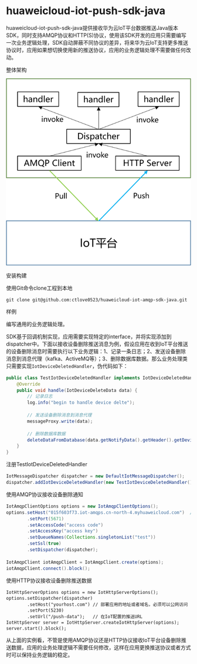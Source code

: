 # huaweicloud-iot-push-sdk-java

huaweicloud-iot-push-sdk-java提供接收华为云IoT平台数据推送Java版本SDK，同时支持AMQP协议和HTTP(S)协议，使用该SDK开发的应用只需要编写一次业务逻辑处理，SDK自动屏蔽不同协议的差异，将来华为云IoT支持更多推送协议时，应用如果想切换使用新的推送协议，应用的业务逻辑处理不需要做任何改动。



整体架构

![](.\img\architecture.png)

安装构建

使用Git命令clone工程到本地

~~~
git clone git@github.com:ctlove0523/huaweicloud-iot-amqp-sdk-java.git
~~~



样例

编写通用的业务逻辑处理。

SDK基于回调机制实现，应用需要实现特定的interface，并将实现添加到dispatcher中。下面以接收设备删除推送消息为例，假设应用在收到IoT平台推送的设备删除消息时需要执行以下业务逻辑：1、记录一条日志；2、发送设备删除消息到消息代理（kafka、ActiveMQ等）；3、删除数据库数据。那么业务处理类只需要实现`IotDeviceDeletedHandler`，伪代码如下：

~~~java
public class TestIotDeviceDeletedHandler implements IotDeviceDeletedHandler {
	@Override
	public void handle(IotDeviceDeleteData data) {
        // 记录日志
		log.info("begin to handle device delte");
        
        // 发送设备删除消息到消息代理
        messageProxy.write(data);
        
        // 删除数据库数据
        deleteDataFromDatabase(data.getNotifyData().getHeader().getDeviceId())
	}
}
~~~



注册TestIotDeviceDeletedHandler

~~~java
IotMessageDispatcher dispatcher = new DefaultIotMessageDispatcher();
dispatcher.addIotDeviceDeletedHandler(new TestIotDeviceDeletedHandler())
~~~





使用AMQP协议接收设备删除通知

~~~java
IotAmqpClientOptions options = new IotAmqpClientOptions();
options.setHost("015f603f73.iot-amqps.cn-north-4.myhuaweicloud.com")  // 使用自己独立的接入域名
		.setPort(5671)
		.setAccessCode("access code")
		.setAccessKey("access key")
		.setQueueNames(Collections.singletonList("test"))
		.setSsl(true)
		.setDispatcher(dispatcher);

IotAmqpClient iotAmqpClient = IotAmqpClient.create(options);
iotAmqpClient.connect().block();
~~~



使用HTTP协议接收设备删除推送数据

~~~true
IotHttpServerOptions options = new IotHttpServerOptions();
options.setDispatcher(dispatcher)
		.setHost("yourhost.com") // 部署应用的地址或者域名，必须可以公网访问
		.setPort(5230)
		.setUrl("/push-data");   // 在IoT配置的推送URL
IotHttpServer server = IotHttpServer.createIotHttpServer(options);
server.start().block();
~~~

从上面的实例看，不管是使用AMQP协议还是HTTP协议接收IoT平台设备删除推送数据，应用的业务处理逻辑不需要任何修改，这样在应用更换推送协议或者方式时可以保持业务逻辑的稳定。